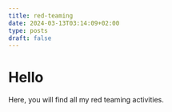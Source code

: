 ```yaml
---
title: red-teaming
date: 2024-03-13T03:14:09+02:00
type: posts
draft: false
---
```


# Hello

Here, you will find all my red teaming activities.


